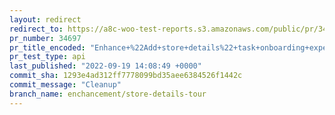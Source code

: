 ```yaml
---
layout: redirect
redirect_to: https://a8c-woo-test-reports.s3.amazonaws.com/public/pr/34697/api/index.html
pr_number: 34697
pr_title_encoded: "Enhance+%22Add+store+details%22+task+onboarding+experience"
pr_test_type: api
last_published: "2022-09-19 14:08:49 +0000"
commit_sha: 1293e4ad312ff7778099bd35aee6384526f1442c
commit_message: "Cleanup"
branch_name: enchancement/store-details-tour
---
```

